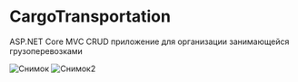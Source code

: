 # CargoTransportation
ASP.NET Core MVC CRUD приложение для организации занимающейся грузоперевозками

![Снимок](https://github.com/user-attachments/assets/66529afb-a7b2-4d77-950f-28f3c880c9da)
![Снимок2](https://github.com/user-attachments/assets/6b61fe9c-d5d6-405a-aa27-201958cbf099)
